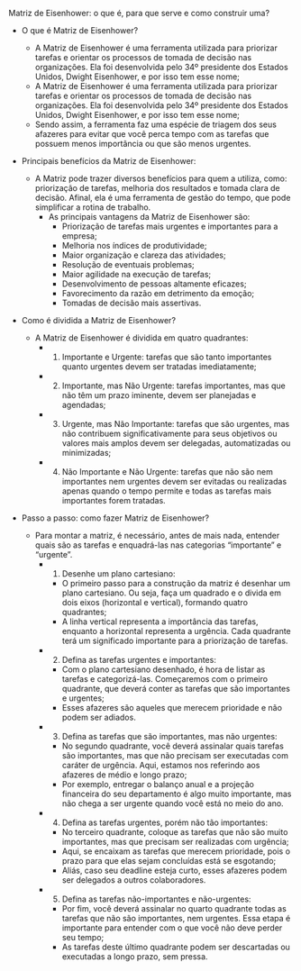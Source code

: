 Matriz de Eisenhower: o que é, para que serve e como construir uma?

- O que é Matriz de Eisenhower?
    - A Matriz de Eisenhower é uma ferramenta utilizada para priorizar tarefas e orientar os processos de tomada de decisão nas organizações. Ela foi desenvolvida pelo 34º presidente dos Estados Unidos, Dwight Eisenhower, e por isso tem esse nome;
    - A Matriz de Eisenhower é uma ferramenta utilizada para priorizar tarefas e orientar os processos de tomada de decisão nas organizações. Ela foi desenvolvida pelo 34º presidente dos Estados Unidos, Dwight Eisenhower, e por isso tem esse nome;
    - Sendo assim, a ferramenta faz uma espécie de triagem dos seus afazeres para evitar que você perca tempo com as tarefas que possuem menos importância ou que são menos urgentes.

- Principais benefícios da Matriz de Eisenhower:
    - A Matriz pode trazer diversos benefícios para quem a utiliza, como: priorização de tarefas, melhoria dos resultados e tomada clara de decisão. Afinal, ela é uma ferramenta de gestão do tempo, que pode simplificar a rotina de trabalho.
        - As principais vantagens da Matriz de Eisenhower são: 
            - Priorização de tarefas mais urgentes e importantes para a empresa;
            - Melhoria nos índices de produtividade;
            - Maior organização e clareza das atividades;
            - Resolução de eventuais problemas;
            - Maior agilidade na execução de tarefas;
            - Desenvolvimento de pessoas altamente eficazes;
            - Favorecimento da razão em detrimento da emoção;
            - Tomadas de decisão mais assertivas.

- Como é dividida a Matriz de Eisenhower?
    - A Matriz de Eisenhower é dividida em quatro quadrantes:
        - 1. Importante e Urgente: tarefas que são tanto importantes quanto urgentes devem ser tratadas imediatamente;
        - 2. Importante, mas Não Urgente: tarefas importantes, mas que não têm um prazo iminente, devem ser planejadas e agendadas;
        - 3. Urgente, mas Não Importante: tarefas que são urgentes, mas não contribuem significativamente para seus objetivos ou valores mais amplos devem ser delegadas, automatizadas ou minimizadas;
        - 4. Não Importante e Não Urgente: tarefas que não são nem importantes nem urgentes devem ser evitadas ou realizadas apenas quando o tempo permite e todas as tarefas mais importantes forem tratadas.

- Passo a passo: como fazer Matriz de Eisenhower?
    - Para montar a matriz, é necessário, antes de mais nada, entender quais são as tarefas e enquadrá-las nas categorias “importante” e “urgente”.
        - 1. Desenhe um plano cartesiano:
            - O primeiro passo para a construção da matriz é desenhar um plano cartesiano. Ou seja, faça um quadrado e o divida em dois eixos (horizontal e vertical), formando quatro quadrantes; 
            - A linha vertical representa a importância das tarefas, enquanto a horizontal representa a urgência. Cada quadrante terá um significado importante para a priorização de tarefas.

        - 2. Defina as tarefas urgentes e importantes:
            - Com o plano cartesiano desenhado, é hora de listar as tarefas e categorizá-las. Começaremos com o primeiro quadrante, que deverá conter as tarefas que são importantes e urgentes;
            - Esses afazeres são aqueles que merecem prioridade e não podem ser adiados.

        - 3. Defina as tarefas que são importantes, mas não urgentes:
            - No segundo quadrante, você deverá assinalar quais tarefas são importantes, mas que não precisam ser executadas com caráter de urgência. Aqui, estamos nos referindo aos afazeres de médio e longo prazo;
            - Por exemplo, entregar o balanço anual e a projeção financeira do seu departamento é algo muito importante, mas não chega a ser urgente quando você está no meio do ano.

        - 4. Defina as tarefas urgentes, porém não tão importantes:
            - No terceiro quadrante, coloque as tarefas que não são muito importantes, mas que precisam ser realizadas com urgência;
            - Aqui, se encaixam as tarefas que merecem prioridade, pois o prazo para que elas sejam concluídas está se esgotando;
            - Aliás, caso seu deadline esteja curto, esses afazeres podem ser delegados a outros colaboradores.
            
        - 5. Defina as tarefas não-importantes e não-urgentes:
            - Por fim, você deverá assinalar no quarto quadrante todas as tarefas que não são importantes, nem urgentes. Essa etapa é importante para entender com o que você não deve perder seu tempo;
            - As tarefas deste último quadrante podem ser descartadas ou executadas a longo prazo, sem pressa.